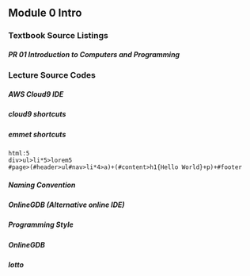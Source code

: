 Module 0 Intro
-------------------------------------------
### Textbook Source Listings
##### PR 01 Introduction to Computers and Programming 

### Lecture Source Codes
##### AWS Cloud9 IDE
##### cloud9 shortcuts
##### emmet shortcuts
    html:5
    div>ul>li*5>lorem5
    #page>(#header>ul#nav>li*4>a)+(#content>h1{Hello World}+p)+#footer
  
##### Naming Convention
##### OnlineGDB (Alternative online IDE)
##### Programming Style
##### OnlineGDB
##### lotto
